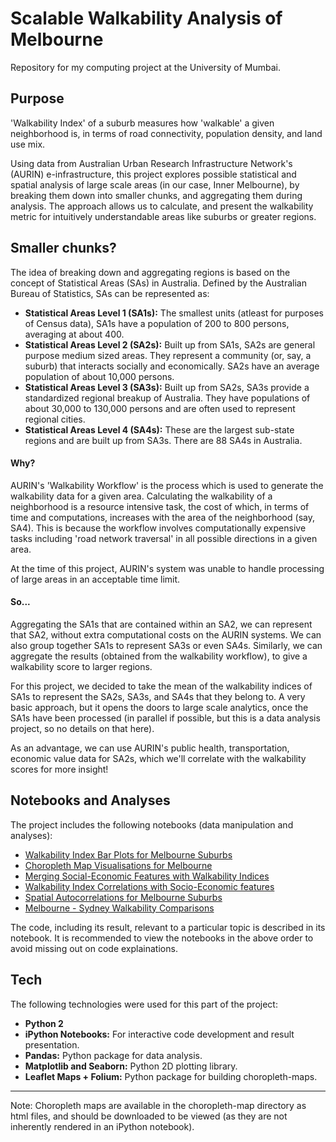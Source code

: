 # Scalable Walkability Analysis of Melbourne
Repository for my computing project at the University of Mumbai.

## Purpose
 'Walkability Index' of a suburb measures how 'walkable' a given neighborhood is, in terms of road connectivity, population density, and land use mix. 
 
 Using data from Australian Urban Research Infrastructure Network's (AURIN) e-infrastructure, this project explores possible statistical and spatial analysis of large scale areas (in our case, Inner Melbourne), by breaking them down into smaller chunks, and aggregating them during analysis. The approach allows us to calculate, and present the walkability metric for intuitively understandable areas like suburbs or greater regions. 

## Smaller chunks?
The idea of breaking down and aggregating regions is based on the concept of Statistical Areas (SAs) in Australia. Defined by the Australian Bureau of Statistics, SAs can be represented as:

* **Statistical Areas Level 1 (SA1s):** The smallest units (atleast for purposes of Census data), SA1s have a population of 200 to 800 persons, averaging at about 400. 
* **Statistical Areas Level 2 (SA2s):** Built up from SA1s, SA2s are general purpose medium sized areas. They represent a community (or, say, a suburb) that interacts socially and economically. SA2s have an average population of about 10,000 persons. 
* **Statistical Areas Level 3 (SA3s):** Built up from SA2s, SA3s provide a standardized regional breakup of Australia. They have populations of about 30,000 to 130,000 persons and are often used to represent regional cities.
* **Statistical Areas Level 4 (SA4s):** These are the largest sub-state regions and are built up from SA3s. There are 88 SA4s in Australia.

#### Why? 
AURIN's 'Walkability Workflow' is the process which is used to generate the walkability data for a given area. Calculating the walkability of a neighborhood is a resource intensive task, the cost of which, in terms of time and computations, increases with the area of the neighborhood (say, SA4). This is because the workflow involves computationally expensive tasks including 'road network traversal' in all possible directions in a given area. 

At the time of this project, AURIN's system was unable to handle processing of large areas in an acceptable time limit. 

#### So... 
Aggregating the SA1s that are contained within an SA2, we can represent that SA2, without extra computational costs on the AURIN systems. We can also group together SA1s to represent SA3s or even SA4s. Similarly, we can aggregate the results (obtained from the walkability workflow), to give a walkability score to larger regions. 

For this project, we decided to take the mean of the walkability indices of SA1s to represent the SA2s, SA3s, and SA4s that they belong to. A very basic approach, but it opens the doors to large scale analytics, once the SA1s have been processed (in parallel if possible, but this is a data analysis project, so no details on that here).

As an advantage, we can use AURIN's public health, transportation, economic value data for SA2s, which we'll correlate with the walkability scores for more insight!

## Notebooks and Analyses
The project includes the following notebooks (data manipulation and analyses):

* [Walkability Index Bar Plots for Melbourne Suburbs](https://github.com/sajal2692/Scalable-Walkability-Analysis-of-Melbourne/blob/master/Walkability%20Index%20Bar%20Plots%20for%20Melbourne%20Suburbs.ipynb)
* [Choropleth Map Visualisations for Melbourne](https://github.com/sajal2692/Scalable-Walkability-Analysis-of-Melbourne/blob/master/Choropleth%20Map%20Visualisations%20for%20Melbourne%20Suburb%20Walkability.ipynb)
* [Merging Social-Economic Features with Walkability Indices](https://github.com/sajal2692/Scalable-Walkability-Analysis-of-Melbourne/blob/master/Merging%20Socio-Economic%20Features%20with%20Walkability.ipynb)
* [Walkability Index Correlations with Socio-Economic features](https://github.com/sajal2692/Scalable-Walkability-Analysis-of-Melbourne/blob/master/Walkability%20Index%20Correlations%20with%20Socio-Economic%20Metrics.ipynb)
* [Spatial Autocorrelations for Melbourne Suburbs](https://github.com/sajal2692/Scalable-Walkability-Analysis-of-Melbourne/blob/master/Spatial%20Autocorrelations%20for%20Melbourne%20Suburbs%20and%20Neighbours%20.ipynb)
* [Melbourne - Sydney Walkability Comparisons](https://github.com/sajal2692/Scalable-Walkability-Analysis-of-Melbourne/blob/master/Melbourne%20-%20Sydney%20Walkability%20Comparisons.ipynb)

The code, including its result, relevant to a particular topic is described in its notebook. It is recommended to view the notebooks in the above order to avoid missing out on code explainations.

## Tech

The following technologies were used for this part of the project:

* **Python 2**
* **iPython Notebooks:** For interactive code development and result presentation.
* **Pandas:** Python package for data analysis.
* **Matplotlib and Seaborn:** Python 2D plotting library.
* **Leaflet Maps + Folium:** Python package for building choropleth-maps.

--- 

Note: Choropleth maps are available in the choropleth-map directory as html files, and should be downloaded to be viewed (as they are not inherently rendered in an iPython notebook). 
